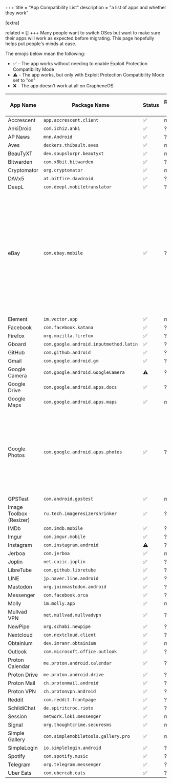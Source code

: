 +++
title = "App Compatibility List"
description = "a list of apps and whether they work"

[extra]

related = []
+++
Many people want to switch OSes but want to make sure their apps will work as expected
before migrating. This page hopefully helps put people's minds at ease.

The emojis below mean the following:

- ✅ - The app works without needing to enable Exploit Protection Compatibility Mode
- ⚠️ - The app works, but only with Exploit Protection Compatibility Mode set to "on"
- ❌ - The app doesn't work at all on GrapheneOS

|App Name|Package Name|Status|Requires GMS|Requires Installed by Play|Comments|
|---|---|---|---|---|---|
|Accrescent|`app.accrescent.client`|✅|no|no||
|AnkiDroid|`com.ichi2.anki`|✅|?|?||
|AP News|`mnn.Android`|✅|?|?||
|Aves|`deckers.thibault.aves`|✅|no|no||
|BeauTyXT|`dev.soupslurpr.beautyxt`|✅|no|no||
|Bitwarden|`com.x8bit.bitwarden`|✅|?|?||
|Cryptomator|`org.cryptomator`|✅|no|no||
|DAVx5|`at.bitfire.davdroid`|✅|?|no||
|DeepL|`com.deepl.mobiletranslator`|✅|?|?||
|eBay|`com.ebay.mobile`|✅|?|?|This app attempts to check hardware attestation via Google Play. It may crash if Google Play cdoes not have Network access. If an error occurs, try granting Google Play Network access and try again.|
|Element|`im.vector.app`|✅|no|no||
|Facebook|`com.facebook.katana`|✅|?|?||
|Firefox|`org.mozilla.firefox`|✅|?|?||
|Gboard|`com.google.android.inputmethod.latin`|✅|?|?||
|GitHub|`com.github.android`|✅|?|?||
|Gmail|`com.google.android.gm`|✅|?|?||
|Google Camera|`com.google.android.GoogleCamera`|⚠️|?|no||
|Google Drive|`com.google.android.apps.docs`|✅|?|?||
|Google Maps|`com.google.android.apps.maps`|✅|no|no||
|Google Photos|`com.google.android.apps.photos`|✅|?|?|The app needs access to the Internet to download some stuff for some functionality.. After running once, Network access can be revoked.|
|GPSTest|`com.android.gpstest`|✅|no|no||
|Image Toolbox (Resizer)|`ru.tech.imageresizershrinker`|✅|?|?||
|IMDb|`com.imdb.mobile`|✅|?|?||
|Imgur|`com.imgur.mobile`|✅|?|?||
|Instagram|`com.instagram.android`|⚠️|?|?||
|Jerboa|`com.jerboa`|✅|no|no||
|Joplin|`net.cozic.joplin`|✅|?|?||
|LibreTube|`com.github.libretube`|✅|?|?||
|LINE|`jp.naver.line.android`|✅|?|?||
|Mastodon|`org.joinmastodon.android`|✅|?|?||
|Messenger|`com.facebook.orca`|✅|?|?||
|Molly|`im.molly.app`|✅|no|no||
|Mullvad VPN|`net.mullvad.mullvadvpn`|✅|?|no||
|NewPipe|`org.schabi.newpipe`|✅|?|no||
|Nextcloud|`com.nextcloud.client`|✅|?|no||
|Obtainium|`dev.imranr.obtainium`|✅|no|no||
|Outlook|`com.microsoft.office.outlook`|✅|?|?||
|Proton Calendar|`me.proton.android.calendar`|✅|?|?||
|Proton Drive|`me.proton.android.drive`|✅|?|?||
|Proton Mail|`ch.protonmail.android`|✅|?|?||
|Proton VPN|`ch.protonvpn.android`|✅|?|?||
|Reddit|`com.reddit.frontpage`|✅|?|?||
|SchildiChat|`de.spiritcroc.riotx`|✅|?|?||
|Session|`network.loki.messenger`|✅|no|no||
|Signal|`org.thoughtcrime.securesms`|✅|no|no||
|Simple Gallery|`com.simplemobiletools.gallery.pro`|✅|no|no||
|SimpleLogin|`io.simplelogin.android`|✅|?|?||
|Spotify|`com.spotify.music`|✅|?|?||
|Telegram|`org.telegram.messenger`|✅|?|?||
|Uber Eats|`com.ubercab.eats`|✅|?|?||

